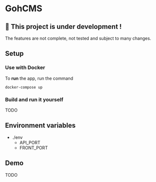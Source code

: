 # GohCMS
## 🚧 This project is under development !
The features are not complete, not tested and subject to many changes.
## Setup
### Use with Docker
To **run** the app, run the command
```shell
docker-compose up
```

### Build and run it yourself
TODO
## Environment variables
- ./env
    - API_PORT
    - FRONT_PORT
## Demo
TODO